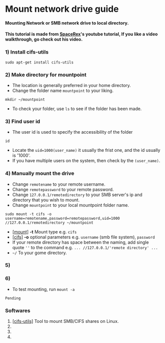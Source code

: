 # Mount network drive guide
#### Mounting Network or SMB network drive to local directory.
#### This tutorial is made from [SpaceRex](https://youtu.be/RIS482WvbM4)'s youtube tutorial, If you like a video walkthrough, go check out his video.

### 1) Install cifs-utils
```
sudo apt-get install cifs-utils
```

### 2) Make directory for mountpoint
- The location is generally preferred in your home directory.
- Change the folder name ```mountpoint``` to your liking.
```
mkdir ~/mountpoint
```
- To check your folder, use ```ls``` to see if the folder has been made.

### 3) Find user id 
- The user id is used to specify the accessibility of the folder
```
id
```
- Locate the ```uid=1000(user_name)``` it usually the frist one, and the id usually is '1000'.
- If you have multiple users on the system, then check by the ```(user_name)```.

### 4) Manually mount the drive
- Change ```remotename``` to your remote username.
- Change ```remotepassword``` to your remote password.
- Change ```127.0.0.1/remotedirectory``` to your SMB server's ip and directory that you wish to mount.
- Change ```mountpoint``` to your local mountpoint folder name.

```
sudo mount -t cifs -o username=remotename,password=remotepassword,uid=1000 //127.0.0.1/remotedirectory ~/mountpoint
```
- [[mount]](https://www.computerhope.com/unix/umount.htm) **-t** Mount type e.g. ```cifs```
- [[cifs]](https://linux.die.net/man/8/mount.cifs) **-o** optional parameters e.g. ```username``` (smb file system), ```password```
- If your remote directory has space between the naming, add single quote ```''``` to the command e.g. ```... //127.0.0.1/'remote directory' ...```
- ```~/``` To your gome directory.

### 5) 

### 6) 

- To test mounting, run ```mount -a```

```
Pending
```

### Softwares
1. [[cifs-utils]](https://wiki.samba.org/index.php/LinuxCIFS_utils) Tool to mount SMB/CIFS shares on Linux.
2. 
3. 
4. 
